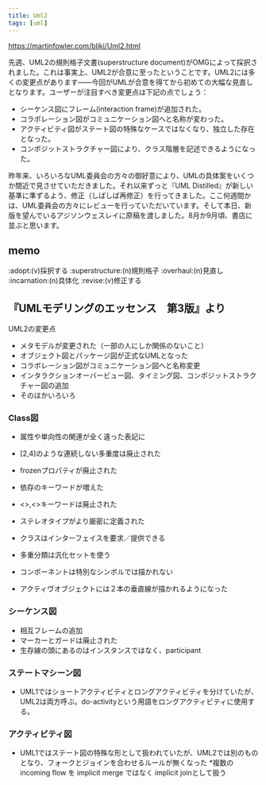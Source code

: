```yaml
---
title: Uml2
tags: [uml]
---
```


https://martinfowler.com/bliki/Uml2.html

先週、UML2の規則格子文書(superstructure document)がOMGによって採択されました。これは事実上、UML2が合意に至ったということです。UML2には多くの変更点があります——今回がUMLが合意を得てから初めての大幅な見直しとなります。ユーザーが注目すべき変更点は下記の点でしょう：

* シーケンス図にフレーム(interaction frame)が追加された。
* コラボレーション図がコミュニケーション図へと名称が変わった。
* アクティビティ図がステート図の特殊なケースではなくなり、独立した存在となった。
* コンポジットストラクチャー図により、クラス階層を記述できるようになった。

昨年来、いろいろなUML委員会の方々の御好意により、UMLの具体案をいくつか間近で見させていただきました。それ以来ずっと『UML Distilled』が新しい基準に準ずるよう、修正（しばしば再修正）を行ってきました。ここ何週間かは、UML委員会の方々にレビューを行っていただいています。そして本日、新版を望んでいるアジソンウェスレイに原稿を渡しました。8月か9月頃、書店に並ぶと思います。

## memo

:adopt:(v)採択する
:superstructure:(n)規則格子
:overhaul:(n)見直し
:incarnation:(n)具体化
:revise:(v)修正する

## 『UMLモデリングのエッセンス　第3版』より

UML2の変更点

* メタモデルが変更された（一部の人にしか関係のないこと）
* オブジェクト図とパッケージ図が正式なUMLとなった
* コラボレーション図がコミュニケーション図へと名称変更
* インタラクションオーバービュー図、タイミング図、コンポジットストラクチャー図の追加
* そのほかいろいろ

### Class図

* 属性や単向性の関連が全く違った表記に
* [2,4]のような連続しない多重度は廃止された
* frozenプロパティが廃止された
* 依存のキーワードが増えた
* <<parameter>>,<<local>>キーワードは廃止された

* ステレオタイプがより厳密に定義された
* クラスはインターフェイスを要求／提供できる
* 多重分類は汎化セットを使う
* コンポーネントは特別なシンボルでは描かれない
* アクティヴオブジェクトには２本の垂直線が描かれるようになった

### シーケンス図

* 相互フレームの追加
* マーカーとガードは廃止された
* 生存線の頭にあるのはインスタンスではなく、participant

### ステートマシーン図

* UML1ではショートアクティビティとロングアクティビティを分けていたが、UML2は両方呼ぶ。do-activityという用語をロングアクティビティに使用する。

### アクティビティ図

* UML1ではステート図の特殊な形として扱われていたが、UML2では別のものとなり、フォークとジョインを合わせるルールが無くなった
*複数のincoming flow を implicit merge ではなく implicit joinとして扱う
